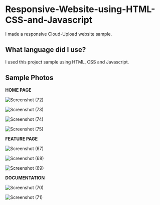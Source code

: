 # Responsive-Website-using-HTML-CSS-and-Javascript

I made a responsive Cloud-Upload website sample.

## What language did I use?

I used this project sample using HTML, CSS and Javascript. 

## Sample Photos

**HOME PAGE**

![Screenshot (72)](https://user-images.githubusercontent.com/107309612/190071856-b9ab251c-9bd6-4abd-8d82-1cdd8f1cef9c.png)

![Screenshot (73)](https://user-images.githubusercontent.com/107309612/190071870-3b95a484-c751-4b7d-8444-42caf1d563e8.png)

![Screenshot (74)](https://user-images.githubusercontent.com/107309612/190071873-2938a28b-2c85-4889-b115-326761f97626.png)

![Screenshot (75)](https://user-images.githubusercontent.com/107309612/190071876-32343862-0769-4b91-b8f3-48cf7db640d1.png)

**FEATURE PAGE**


![Screenshot (67)](https://user-images.githubusercontent.com/107309612/190072099-53206014-4a2f-42ea-8739-ffca71166351.png)

![Screenshot (68)](https://user-images.githubusercontent.com/107309612/190072107-3704cb31-7b24-4032-b4d4-e321ceb5af47.png)

![Screenshot (69)](https://user-images.githubusercontent.com/107309612/190072113-e1a151df-f3a6-4787-b36f-70f6aa42667b.png)


**DOCUMENTATION**

![Screenshot (70)](https://user-images.githubusercontent.com/107309612/190072278-e69afbb0-8323-4164-838f-2bc113ea722e.png)

![Screenshot (71)](https://user-images.githubusercontent.com/107309612/190072286-64d4810f-eb85-41bc-8e57-b23561f2a9cd.png)
